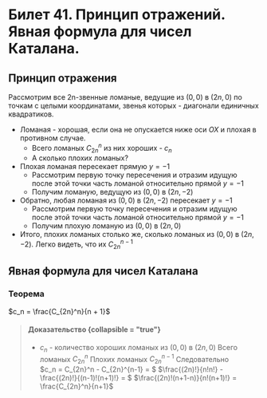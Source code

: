 # Билет 41. Принцип отражений. Явная формула для чисел Каталана. 

## Принцип отражения

Рассмотрим все 2n-звенные ломаные, ведущие из $(0, 0)$ в $(2n, 0)$ по точкам с целыми координатами, звенья которых - диагонали единичных квадратиков.
- Ломаная - хорошая, если она не опускается
ниже оси $OX$ и плохая в противном случае. 
  - Всего ломаных $C^n_{2n}$ из них хороших - $c_n$
  - А сколько плохих ломаных?
- Плохая ломаная пересекает прямую $y = −1$
  - Рассмотрим первую точку пересечения и отразим идущую после этой точки часть ломаной относительно прямой $y = −1$
  - Получим ломаную, ведущую из $(0, 0)$ в $(2n, −2)$
- Обратно, любая ломаная из $(0, 0)$ в $(2n, −2)$ пересекает $y = −1$
  - Рассмотрим первую точку пересечения и отразим идущую после этой точки часть ломаной относительно прямой $y = −1$
  - Получим плохую ломаную из $(0, 0)$ в $(2n, 0)$
- Итого, плохих ломаных столько же, сколько ломаных
  из $(0, 0)$ в $(2n, −2)$. Легко видеть, что их $C^{n-1}_{2n}$

## Явная формула для чисел Каталана

### Теорема

$c_n = \frac{C_{2n}^n}{n + 1}$

>#### Доказательство {collapsible = "true"}
> - $c_n$ - количество хороших ломаных из $(0,0)$ в $(2n,0)$
> Всего ломаных $C_{2n}^n$
> Плохих ломаных $C_{2n}^{n-1}$
> Следовательно  
> $c_n = C_{2n}^n - C_{2n}^{n-1} = $
> $\frac{(2n)!}{n!n!} - \frac{(2n)!}{(n-1)!(n+1)!} = $
> $\frac{(2n)!(n+1-n)}{n!(n+1)!} = \frac{C_{2n}^n}{n+1}$
